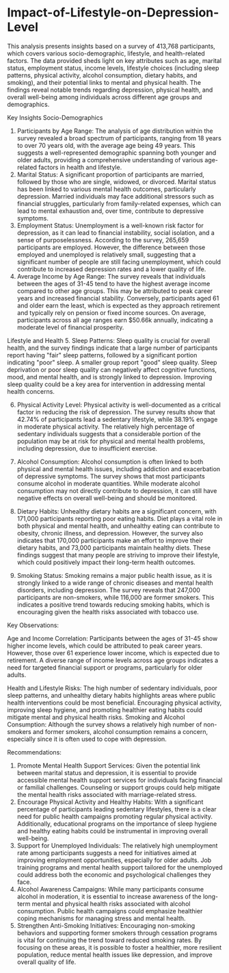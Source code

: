 # Impact-of-Lifestyle-on-Depression-Level
This analysis presents insights based on a survey of 413,768 participants, which covers various socio-demographic, lifestyle, and health-related factors. The data provided sheds light on key attributes such as age, marital status, employment status, income levels, lifestyle choices (including sleep patterns, physical activity, alcohol consumption, dietary habits, and smoking), and their potential links to mental and physical health. The findings reveal notable trends regarding depression, physical health, and overall well-being among individuals across different age groups and demographics.

Key Insights
Socio-Demographics
1.	Participants by Age Range: The analysis of age distribution within the survey revealed a broad spectrum of participants, ranging from 18 years to over 70 years old, with the average age being 49 years. This suggests a well-represented demographic spanning both younger and older adults, providing a comprehensive understanding of various age-related factors in health and lifestyle.
2.	Marital Status: A significant proportion of participants are married, followed by those who are single, widowed, or divorced. Marital status has been linked to various mental health outcomes, particularly depression. Married individuals may face additional stressors such as financial struggles, particularly from family-related expenses, which can lead to mental exhaustion and, over time, contribute to depressive symptoms.
3.	Employment Status: Unemployment is a well-known risk factor for depression, as it can lead to financial instability, social isolation, and a sense of purposelessness. According to the survey, 265,659 participants are employed. However, the difference between those employed and unemployed is relatively small, suggesting that a significant number of people are still facing unemployment, which could contribute to increased depression rates and a lower quality of life.
4.	Average Income by Age Range: The survey reveals that individuals between the ages of 31-45 tend to have the highest average income compared to other age groups. This may be attributed to peak career years and increased financial stability. Conversely, participants aged 61 and older earn the least, which is expected as they approach retirement and typically rely on pension or fixed income sources. On average, participants across all age ranges earn $50.66k annually, indicating a moderate level of financial prosperity.

Lifestyle and Health
5.	Sleep Patterns: Sleep quality is crucial for overall health, and the survey findings indicate that a large number of participants report having "fair" sleep patterns, followed by a significant portion indicating "poor" sleep. A smaller group report "good" sleep quality. Sleep deprivation or poor sleep quality can negatively affect cognitive functions, mood, and mental health, and is strongly linked to depression. Improving sleep quality could be a key area for intervention in addressing mental health concerns.

6.	Physical Activity Level: Physical activity is well-documented as a critical factor in reducing the risk of depression. The survey results show that 42.74% of participants lead a sedentary lifestyle, while 38.19% engage in moderate physical activity. The relatively high percentage of sedentary individuals suggests that a considerable portion of the population may be at risk for physical and mental health problems, including depression, due to insufficient exercise.
7.	Alcohol Consumption: Alcohol consumption is often linked to both physical and mental health issues, including addiction and exacerbation of depressive symptoms. The survey shows that most participants consume alcohol in moderate quantities. While moderate alcohol consumption may not directly contribute to depression, it can still have negative effects on overall well-being and should be monitored.
   
8.	Dietary Habits: Unhealthy dietary habits are a significant concern, with 171,000 participants reporting poor eating habits. Diet plays a vital role in both physical and mental health, and unhealthy eating can contribute to obesity, chronic illness, and depression. However, the survey also indicates that 170,000 participants make an effort to improve their dietary habits, and 73,000 participants maintain healthy diets. These findings suggest that many people are striving to improve their lifestyle, which could positively impact their long-term health outcomes.
   
9.	Smoking Status: Smoking remains a major public health issue, as it is strongly linked to a wide range of chronic diseases and mental health disorders, including depression. The survey reveals that 247,000 participants are non-smokers, while 116,000 are former smokers. This indicates a positive trend towards reducing smoking habits, which is encouraging given the health risks associated with tobacco use.

Key Observations:

Age and Income Correlation: Participants between the ages of 31-45 show higher income levels, which could be attributed to peak career years. However, those over 61 experience lower income, which is expected due to retirement. A diverse range of income levels across age groups indicates a need for targeted financial support or programs, particularly for older adults.

Health and Lifestyle Risks: The high number of sedentary individuals, poor sleep patterns, and unhealthy dietary habits highlights areas where public health interventions could be most beneficial. Encouraging physical activity, improving sleep hygiene, and promoting healthier eating habits could mitigate mental and physical health risks.
Smoking and Alcohol Consumption: Although the survey shows a relatively high number of non-smokers and former smokers, alcohol consumption remains a concern, especially since it is often used to cope with depression.

Recommendations:
1.	Promote Mental Health Support Services: Given the potential link between marital status and depression, it is essential to provide accessible mental health support services for individuals facing financial or familial challenges. Counseling or support groups could help mitigate the mental health risks associated with marriage-related stress.
2.	Encourage Physical Activity and Healthy Habits: With a significant percentage of participants leading sedentary lifestyles, there is a clear need for public health campaigns promoting regular physical activity. Additionally, educational programs on the importance of sleep hygiene and healthy eating habits could be instrumental in improving overall well-being.
3.	Support for Unemployed Individuals: The relatively high unemployment rate among participants suggests a need for initiatives aimed at improving employment opportunities, especially for older adults. Job training programs and mental health support tailored for the unemployed could address both the economic and psychological challenges they face.
4.	Alcohol Awareness Campaigns: While many participants consume alcohol in moderation, it is essential to increase awareness of the long-term mental and physical health risks associated with alcohol consumption. Public health campaigns could emphasize healthier coping mechanisms for managing stress and mental health.
5.	Strengthen Anti-Smoking Initiatives: Encouraging non-smoking behaviors and supporting former smokers through cessation programs is vital for continuing the trend toward reduced smoking rates.
By focusing on these areas, it is possible to foster a healthier, more resilient population, reduce mental health issues like depression, and improve overall quality of life.

